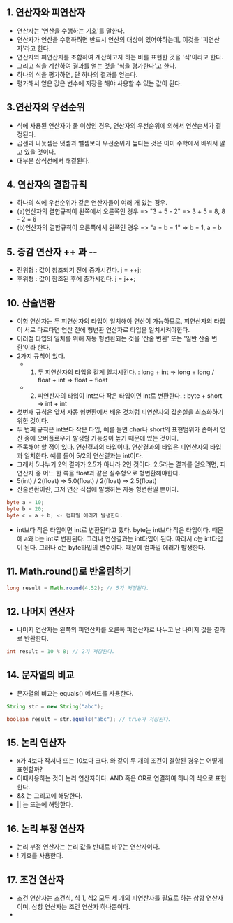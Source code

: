 ## 1. 연산자와 피연산자

- 연산자는 '연산을 수행하는 기호'를 말한다.
- 연산자가 연산을 수행하려면 반드시 연산의 대상이 있어야하는데, 이것을 '피연산자'라고 한다.
- 연산자와 피연산자를 조합하여 계산하고자 하는 바를 표현한 것을 '식'이라고 한다.
- 그리고 식을 계산하여 결과를 얻는 것을 '식을 평가한다'고 한다.
- 하나의 식을 평가하면, 단 하나의 결과를 얻는다.
- 평가해서 얻은 값은 변수에 저장을 해야 사용할 수 있는 값이 된다.

## 3.연산자의 우선순위

- 식에 사용된 연산자가 둘 이상인 경우, 연산자의 우선순위에 의해서 연산순서가 결정된다.
- 곱센과 나눗셈은 덧셈과 뺄셈보다 우선순위가 높다는 것은 이미 수학에서 배워서 알고 있을 것이다.
- 대부분 상식선에서 해결된다.

## 4. 연산자의 결합규칙

- 하나의 식에 우선순위가 같은 연산자들이 여러 개 있는 경우.
- (a)연산자의 결합규칙이 왼쪽에서 오른쪽인 경우 => "3 + 5 - 2" => 3 + 5 = 8, 8 - 2 = 6
- (b)연산자의 결합규칙이 오른쪽에서 왼쪽인 경우 => "a = b = 1" => b = 1, a = b

## 5. 증감 연산자 ++ 과 --

- 전위형 : 값이 참조되기 전에 증가시킨다. j = ++j;
- 후위형 : 값이 참조된 후에 증가시킨다. j = j++;

## 10. 산술변환

- 이항 연산자는 두 피연산자의 타입이 일치해야 연산이 가능하므로, 피연산자의 타입이 서로 다르다면 연산 전에 형변환 연산자로 타입을 일치시켜야한다.
- 이러첨 타입의 일치를 위해 자동 형변환되는 것을 '산술 변환' 또는 '일반 산술 변환'이라 한다.
- 2가지 규칙이 있다.
  - 1. 두 피연산자의 타입을 같게 일치시킨다. : long + int => long + long / float + int => float + float
  - 2. 피연산자의 타입이 int보다 작은 타입이면 int로 변환한다. : byte + short => int + int
- 첫번째 규칙은 앞서 자동 형변환에서 배운 것처럼 피연산자의 값손실을 최소화하기 위한 것이다.
- 두 번째 규칙은 int보다 작은 타입, 예를 들면 char나 short의 표현범위가 좁아서 연산 중에 오버플로우가 발생할 가능성이 높기 때문에 있는 것이다.
- 주목해야 할 점이 있다. 연산결과의 타입이다. 연산결과의 타입은 피연산자의 타입과 일치한다. 예를 들어 5/2의 연산결과는 int이다.
- 그래서 5나누기 2의 결과가 2.5가 아니라 2인 것이다. 2.5라는 결과를 얻으려면, 피연산자 중 어느 한 쪽을 float과 같은 실수형으로 형변환해야한다.
- 5(int) / 2(float) => 5.0(float) / 2(float) => 2.5(float)
- 산술변환이란, 그저 연산 직접에 발생하는 자동 형변환일 뿐이다.

```java
byte a = 10;
byte b = 20;
byte c = a + b; <- 컴파일 에러가 발생한다.
```

- int보다 작은 타입이면 int로 변환된다고 했다. byte는 int보다 작은 타입이다. 때문에 a와 b는 int로 변환된다. 그러나 연산결과는 int타입이 된다. 따라서 c는 int타입이 된다. 그러나 c는 byte타입의 변수이다. 때문에 컴파일 에러가 발생한다.

## 11. Math.round()로 반올림하기

```java
long result = Math.round(4.52); // 5가 저장된다.
```

## 12. 나머지 연산자

- 나머지 연산자는 왼쪽의 피연산자를 오른쪽 피연산자로 나누고 난 나머지 값을 결과로 반환한다.

```java
int result = 10 % 8; // 2가 저장된다.
```

## 14. 문자열의 비교

- 문자열의 비교는 equals() 메서드를 사용한다.

```java
String str = new String("abc");

boolean result = str.equals("abc"); // true가 저장된다.
```

## 15. 논리 연산자

- x가 4보다 작서나 또는 10보다 크다. 와 같이 두 개의 조건이 결합된 경우는 어떻게 표현할까?
- 이때사용하는 것이 논리 연산자이다. AND 혹은 OR로 연결하여 하나의 식으로 표현한다.
- && 는 그리고에 해당한다.
- || 는 또는에 해당한다.

## 16. 논리 부정 연산자

- 논리 부정 연산자는 논리 값을 반대로 바꾸는 연산자이다.
- ! 기호를 사용한다.

## 17. 조건 연산자

- 조건 연산자는 조건식, 식 1, 식2 모두 세 개의 피연산자를 필요로 하는 삼항 연산자이며, 삼항 연산자는 조건 연산자 하나뿐이다.
-
